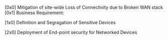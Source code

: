 [0x0] Mitigation of site-wide Loss of Connectivity due to Broken WAN stack
  [0x1] Business Requirement: 

[1x0] Definition and Segragation of Sensitive Devices

[2x0] Deployment of End-point security for Networked Devices
